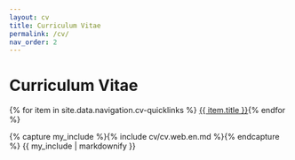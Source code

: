 ```yaml
---
layout: cv
title: Curriculum Vitae
permalink: /cv/
nav_order: 2
---
```

<h1>Curriculum Vitae</h1>


<div class="fs-3 mb-5">{% for item in site.data.navigation.cv-quicklinks %}
<a class="btn btn-outline" href="{{ item.url   | relative_url }}">{{ item.title }}</a>{% endfor %}</div>

<!-- Curriculum Vitae Stefan Groth – https://www.stefangroth.com -->

{% capture my_include %}{% include cv/cv.web.en.md %}{% endcapture %}
{{ my_include | markdownify }}
